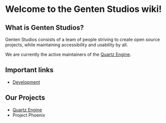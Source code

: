 # Welcome to the Genten Studios wiki!

## What is Genten Studios?
Genten Studios consists of a team of people striving to create open source projects, while maintaining accessibility and usability by all. 

We are currently the active maintainers of the [Quartz Engine](https://github.com/GentenStudios/quartz-engine/wiki).

## Important links
- [Development](https://github.com/GentenStudios/Genten/wiki/Dev:-Home)

## Our Projects
- [Quartz Engine](https://github.com/GentenStudios/quartz-engine/wiki)
- Project Phoenix